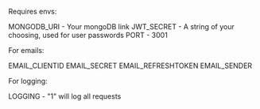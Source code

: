 Requires envs:

MONGODB_URI - Your mongoDB link
JWT_SECRET - A string of your choosing, used for user passwords
PORT - 3001

For emails:

EMAIL_CLIENTID
EMAIL_SECRET
EMAIL_REFRESHTOKEN
EMAIL_SENDER

For logging:

LOGGING - "1" will log all requests